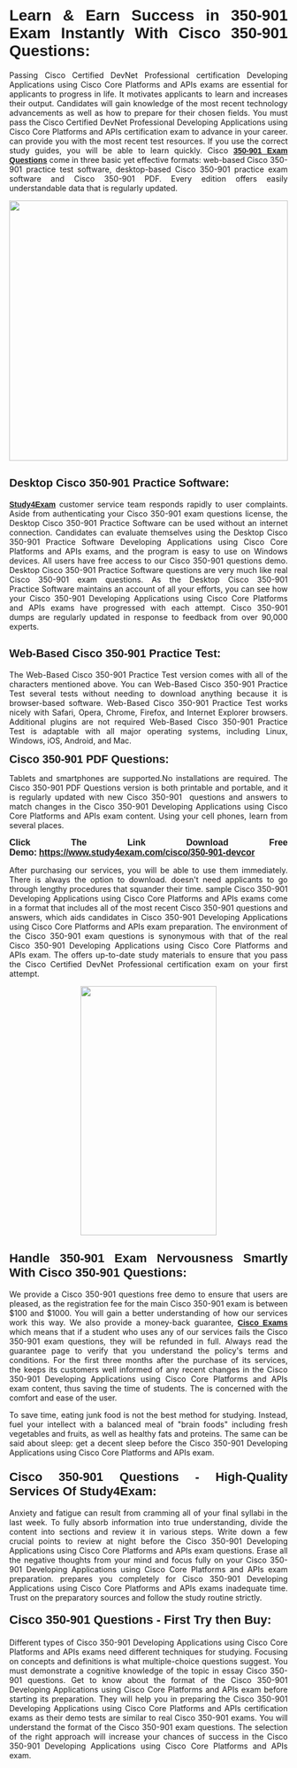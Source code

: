 <h1 style="text-align: justify;"><span style="font-family:Tahoma,Geneva,sans-serif;"><strong>Learn & Earn Success in 350-901 Exam Instantly With Cisco 350-901 Questions:</strong></span></h1>

<p style="text-align: justify;">Passing Cisco Certified DevNet Professional certification Developing Applications using Cisco Core Platforms and APIs exams are essential for applicants to progress in life. It motivates applicants to learn and increases their output. Candidates will gain knowledge of the most recent technology advancements as well as how to prepare for their chosen fields. You must pass the Cisco Certified DevNet Professional Developing Applications using Cisco Core Platforms and APIs certification exam to advance in your career. can provide you with the most recent test resources. If you use the correct study guides, you will be able to learn quickly. Cisco <a href="https://www.study4exam.com/cisco/350-901-devcor" target="_blank"><span style="font-family:Tahoma,Geneva,sans-serif;"><strong>350-901 Exam Questions</strong></span></a> come in three basic yet effective formats: web-based Cisco 350-901 practice test software, desktop-based Cisco 350-901 practice exam software and Cisco 350-901 PDF. Every edition offers easily understandable data that is regularly updated.</p>

<p style="text-align: justify;"><a href="https://www.study4exam.com/cisco/350-901-devcor" target="_blank"><img alt="" src="https://lh3.googleusercontent.com/pw/AM-JKLVq_oPqfp0-n5zn4yqAoyjjcA2yO-jT5Cm68rj_xPcdsmakSaLzyxJ8unsRMKMdGkmOINvzyM17CwNHdrz3aK03FYcCewHDEYJs7lAvJLcrBifJ5qSpkhSIJgPhz-7dSY7ixq9ev6p4G2ds_VnujUaf=w1366-h530-no?authuser=0" style="width: 100%; height: 470px;" /></a></p>

<h2 style="text-align: justify;"><span style="font-family:Tahoma,Geneva,sans-serif;"><strong><span style="font-size:20px;">Desktop Cisco 350-901 Practice Software:</span></strong></span></h2>

<p style="text-align: justify;"><a href="https://www.study4exam.com/" target="_blank"><span style="font-family:Tahoma,Geneva,sans-serif;"><strong>Study4Exam</strong></span></a> customer service team responds rapidly to user complaints. Aside from authenticating your Cisco 350-901 exam questions license, the Desktop Cisco 350-901 Practice Software can be used without an internet connection. Candidates can evaluate themselves using the Desktop Cisco 350-901 Practice Software Developing Applications using Cisco Core Platforms and APIs exams, and the program is easy to use on Windows devices. All users have free access to our Cisco 350-901 questions demo. Desktop Cisco 350-901 Practice Software questions are very much like real Cisco 350-901 exam questions. As the Desktop Cisco 350-901 Practice Software maintains an account of all your efforts, you can see how your Cisco 350-901 Developing Applications using Cisco Core Platforms and APIs exams have progressed with each attempt. Cisco 350-901 dumps are regularly updated in response to feedback from over 90,000 experts.</p>

<h2 style="text-align: justify;"><strong><span style="font-family:Tahoma,Geneva,sans-serif;"><span style="font-size:20px;">Web-Based Cisco 350-901 Practice Test:</span></span></strong></h2>

<p style="text-align: justify;">The Web-Based Cisco 350-901 Practice Test version comes with all of the characters mentioned above. You can Web-Based Cisco 350-901 Practice Test several tests without needing to download anything because it is browser-based software. Web-Based Cisco 350-901 Practice Test works nicely with Safari, Opera, Chrome, Firefox, and Internet Explorer browsers. Additional plugins are not required Web-Based Cisco 350-901 Practice Test is adaptable with all major operating systems, including Linux, Windows, iOS, Android, and Mac.</p>

<p style="text-align: justify;"><strong><span style="font-family:Tahoma,Geneva,sans-serif;"><span style="font-size:20px;">Cisco 350-901 PDF Questions:</span></span></strong></p>

<p style="text-align: justify;">Tablets and smartphones are supported.No installations are required. The Cisco 350-901 PDF Questions version is both printable and portable, and it is regularly updated with new Cisco 350-901  questions and answers to match changes in the Cisco 350-901 Developing Applications using Cisco Core Platforms and APIs exam content. Using your cell phones, learn from several places.</p>

<p style="text-align: justify;"><strong><span style="font-size:16px;"><span style="font-family:Tahoma,Geneva,sans-serif;">Click The Link Download Free Demo:</span></span></strong> <strong><span style="font-size:16px;"><span style="font-family:Tahoma,Geneva,sans-serif;"><a href="https://www.study4exam.com/cisco/350-901-devcor" target="_blank">https://www.study4exam.com/cisco/350-901-devcor</a></span></span></strong></p>

<p style="text-align: justify;">After purchasing our services, you will be able to use them immediately. There is always the option to download. doesn't need applicants to go through lengthy procedures that squander their time. sample Cisco 350-901 Developing Applications using Cisco Core Platforms and APIs exams come in a format that includes all of the most recent Cisco 350-901 questions and answers, which aids candidates in Cisco 350-901 Developing Applications using Cisco Core Platforms and APIs exam preparation. The environment of the Cisco 350-901 exam questions is synonymous with that of the real Cisco 350-901 Developing Applications using Cisco Core Platforms and APIs exam. The offers up-to-date study materials to ensure that you pass the Cisco Certified DevNet Professional certification exam on your first attempt.</p>

<p style="text-align: center;"><a href="https://www.study4exam.com/cisco/350-901-devcor" target="_blank"><img alt="" src="https://lh3.googleusercontent.com/pw/AM-JKLXfNjhwPiMVy0ctVShSUYpvTBudxxEKSjIvWyQcQ4fkjC7tw4fAHzQCxVumweZ4lZywWu345GH-ksy4ecL_MjJ_HOMVvBbLXRtkP9fACCrcmZAb4vVtcna_wHGfpzNHbsqs91m4DXRGfOMJpFZl-Ci9=w650-h649-no?authuser=0" style="width: 70%; height: 450px;" /></a></p>

<h2 style="text-align: justify;"><strong><span style="font-size:22px;"><span style="font-family:Tahoma,Geneva,sans-serif;">Handle 350-901 Exam Nervousness Smartly With Cisco 350-901 Questions:</span></span></strong></h2>

<p style="text-align: justify;">We provide a Cisco 350-901 questions free demo to ensure that users are pleased, as the registration fee for the main Cisco 350-901 exam is between $100 and $1000. You will gain a better understanding of how our services work this way. We also provide a money-back guarantee, <a href="https://www.study4exam.com/cisco-exams" target="_blank"><span style="font-family:Tahoma,Geneva,sans-serif;"><strong>Cisco Exams</strong></span></a> which means that if a student who uses any of our services fails the Cisco 350-901 exam questions, they will be refunded in full. Always read the guarantee page to verify that you understand the policy's terms and conditions. For the first three months after the purchase of its services, the keeps its customers well informed of any recent changes in the Cisco 350-901 Developing Applications using Cisco Core Platforms and APIs exam content, thus saving the time of students. The is concerned with the comfort and ease of the user.</p>

<p style="text-align: justify;">To save time, eating junk food is not the best method for studying. Instead, fuel your intellect with a balanced meal of "brain foods" including fresh vegetables and fruits, as well as healthy fats and proteins. The same can be said about sleep: get a decent sleep before the Cisco 350-901 Developing Applications using Cisco Core Platforms and APIs exam.</p>

<h3 style="text-align: justify;"><span style="font-family:Tahoma,Geneva,sans-serif;"><strong><span style="font-size:22px;">Cisco 350-901 Questions - High-Quality Services Of Study4Exam:</span></strong></span></h3>

<p style="text-align: justify;">Anxiety and fatigue can result from cramming all of your final syllabi in the last week. To fully absorb information into true understanding, divide the content into sections and review it in various steps. Write down a few crucial points to review at night before the Cisco 350-901 Developing Applications using Cisco Core Platforms and APIs exam questions. Erase all the negative thoughts from your mind and focus fully on your Cisco 350-901 Developing Applications using Cisco Core Platforms and APIs exam preparation. prepares you completely for Cisco 350-901 Developing Applications using Cisco Core Platforms and APIs exams inadequate time. Trust on the preparatory sources and follow the study routine strictly. </p>

<h4 style="text-align: justify;"><span style="font-family:Tahoma,Geneva,sans-serif;"><strong><span style="font-size:22px;">Cisco 350-901 Questions - First Try then Buy:</span></strong></span></h4>

<p style="text-align: justify;">Different types of Cisco 350-901 Developing Applications using Cisco Core Platforms and APIs exams need different techniques for studying. Focusing on concepts and definitions is what multiple-choice questions suggest. You must demonstrate a cognitive knowledge of the topic in essay Cisco 350-901 questions. Get to know about the format of the Cisco 350-901 Developing Applications using Cisco Core Platforms and APIs exam before starting its preparation. They will help you in preparing the Cisco 350-901 Developing Applications using Cisco Core Platforms and APIs certification exams as their demo tests are similar to real Cisco 350-901 exams. You will understand the format of the Cisco 350-901 exam questions. The selection of the right approach will increase your chances of success in the Cisco 350-901 Developing Applications using Cisco Core Platforms and APIs exam.</p>
